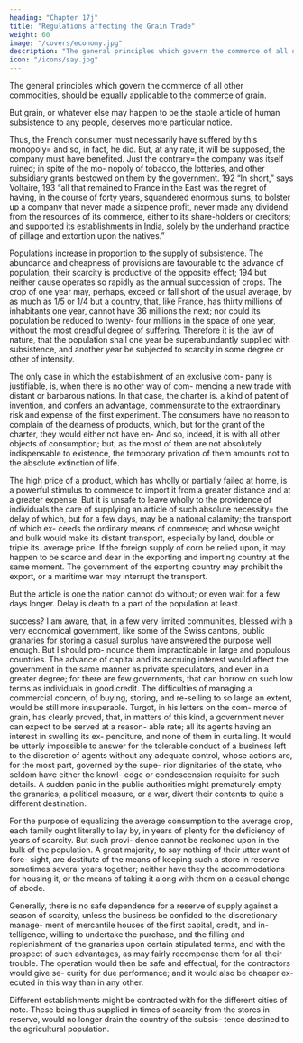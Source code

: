 ```yaml
---
heading: "Chapter 17j"
title: "Regulations affecting the Grain Trade"
weight: 60
image: "/covers/economy.jpg"
description: "The general principles which govern the commerce of all other commodities, should be equally applicable to the commerce of grain"
icon: "/icons/say.jpg"
---
```




The general principles which govern the commerce of all other commodities, should be equally applicable to the commerce of grain. 

But grain, or whatever else may happen to be the staple article of human subsistence to any people, deserves more particular notice.

Thus, the French consumer must necessarily have suffered by this monopoly= and so, in fact, he did. But, at any rate, it
will be supposed, the company must have benefited. Just the contrary= the company was itself ruined; in spite of the mo-
nopoly of tobacco, the lotteries, and other subsidiary grants bestowed on them by the government. 192 “In short,” says
Voltaire, 193 “all that remained to France in the East was the regret of having, in the course of forty years, squandered enormous sums, to bolster up a company that never made a sixpence profit, never made any dividend from the resources of
its commerce, either to its share-holders or creditors; and supported its establishments in India, solely by the underhand
practice of pillage and extortion upon the natives.”

Populations increase in proportion to the supply of subsistence. The abundance and cheapness of provisions are favourable to the advance of population; their scarcity is productive of the opposite effect; 194 but neither cause operates so rapidly as the annual succession of crops. The crop of one year may, perhaps, exceed or fall short of the usual average, by as much as 1/5 or 1/4 but a country, that, like France, has thirty
millions of inhabitants one year, cannot have 36 millions the next; nor could its population be reduced to twenty-
four millions in the space of one year, without the most dreadful degree of suffering. Therefore it is the law of nature, that the population shall one year be superabundantly supplied with subsistence, and another year be subjected to scarcity in some degree or other of intensity.

The only case in which the establishment of an exclusive com-
pany is justifiable, is, when there is no other way of com-
mencing a new trade with distant or barbarous nations. In
that case, the charter is. a kind of patent of invention, and
confers an advantage, commensurate to the extraordinary risk
and expense of the first experiment. The consumers have no
reason to complain of the dearness of products, which, but
for the grant of the charter, they would either not have en-
And so, indeed, it is with all other objects of consumption;
but, as the most of them are not absolutely indispensable to existence, the temporary privation of them amounts not to
the absolute extinction of life. 

The high price of a product,
which has wholly or partially failed at home, is a powerful
stimulus to commerce to import it from a greater distance
and at a greater expense. But it is unsafe to leave wholly to
the providence of individuals the care of supplying an article
of such absolute necessity= the delay of which, but for a few
days, may be a national calamity; the transport of which ex-
ceeds the ordinary means of commerce; and whose weight
and bulk would make its distant transport, especially by land,
double or triple its. average price. If the foreign supply of
corn be relied upon, it may happen to be scarce and dear in
the exporting and importing country at the same moment. The
government of the exporting country may prohibit the export, or a maritime war may interrupt the transport. 

But the article is one the nation cannot do without; or even wait for a few days longer. Delay is death to a part of the population at
least.

success? I am aware, that, in a few very limited communities,
blessed with a very economical government, like some of the
Swiss cantons, public granaries for storing a casual surplus
have answered the purpose well enough. But I should pro-
nounce them impracticable in large and populous countries.
The advance of capital and its accruing interest would affect
the government in the same manner as private speculators,
and even in a greater degree; for there are few governments,
that can borrow on such low terms as individuals in good
credit. The difficulties of managing a commercial concern,
of buying, storing, and re-selling to so large an extent, would
be still more insuperable. Turgot, in his letters on the com-
merce of grain, has clearly proved, that, in matters of this
kind, a government never can expect to be served at a reason-
able rate; all its agents having an interest in swelling its ex-
penditure, and none of them in curtailing. It would be utterly
impossible to answer for the tolerable conduct of a business
left to the discretion of agents without any adequate control,
whose actions are, for the most part, governed by the supe-
rior dignitaries of the state, who seldom have either the knowl-
edge or condescension requisite for such details. A sudden
panic in the public authorities might prematurely empty the
granaries; a political measure, or a war, divert their contents
to quite a different destination.

For the purpose of equalizing the average consumption to the
average crop, each family ought literally to lay by, in years of
plenty for the deficiency of years of scarcity. But such provi-
dence cannot be reckoned upon in the bulk of the population.
A great majority, to say nothing of their utter want of fore-
sight, are destitute of the means of keeping such a store in
reserve sometimes several years together; neither have they
the accommodations for housing it, or the means of taking it
along with them on a casual change of abode.

Generally, there is no safe dependence for a reserve of supply against a season of scarcity,
unless the business be confided to the discretionary manage-
ment of mercantile houses of the first capital, credit, and in-
telligence, willing to undertake the purchase, and the filling
and replenishment of the granaries upon certain stipulated
terms, and with the prospect of such advantages, as may fairly
recompense them for all their trouble. The operation would
then be safe and effectual, for the contractors would give se-
curity for due performance; and it would also be cheaper ex-
ecuted in this way than in any other.

Different establishments might be contracted with for the different cities of note. These being thus supplied in times of scarcity from the stores in reserve, would no longer drain the country of the subsis-
tence destined to the agricultural population.

